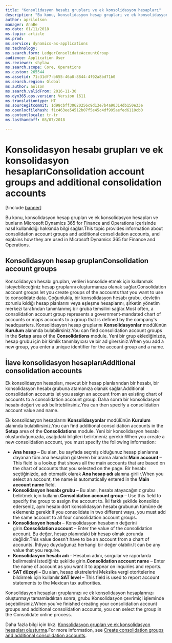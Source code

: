 ```yaml
---
title: "Konsolidasyon hesabı grupları ve ek konsolidasyon hesapları"
description: "Bu konu, konsolidasyon hesap grupları ve ek konsolidasyon hesapları ve bunların Microsoft Dynamics 365 for Finance and Operations içerisinde nasıl kullanıldığı hakkında bilgi sağlar."
author: aprilolson
manager: AnnBe
ms.date: 01/11/2018
ms.topic: article
ms.prod: 
ms.service: dynamics-ax-applications
ms.technology: 
ms.search.form: LedgerConsolidateAccountGroup
audience: Application User
ms.reviewer: shylaw
ms.search.scope: Core, Operations
ms.custom: 265544
ms.assetid: 71c31df7-b655-46a8-8844-4f92a8bd71b0
ms.search.region: Global
ms.author: aolson
ms.search.validFrom: 2016-11-30
ms.dyn365.ops.version: Version 1611
ms.translationtype: HT
ms.sourcegitcommit: 1d98cbff30620256c9d13e7b4a90314db150e33e
ms.openlocfilehash: f1c463ee54512b07f5e45c4df995aefed6110cb0
ms.contentlocale: tr-tr
ms.lasthandoff: 08/07/2018

---
```


# <a name="consolidation-account-groups-and-additional-consolidation-accounts"></a><span data-ttu-id="ab2e6-103">Konsolidasyon hesabı grupları ve ek konsolidasyon hesapları</span><span class="sxs-lookup"><span data-stu-id="ab2e6-103">Consolidation account groups and additional consolidation accounts</span></span>

[!include [banner](../includes/banner.md)]

<span data-ttu-id="ab2e6-104">Bu konu, konsolidasyon hesap grupları ve ek konsolidasyon hesapları ve bunların Microsoft Dynamics 365 for Finance and Operations içerisinde nasıl kullanıldığı hakkında bilgi sağlar.</span><span class="sxs-lookup"><span data-stu-id="ab2e6-104">This topic provides information about consolidation account groups and additional consolidation accounts, and explains how they are used in Microsoft Dynamics 365 for Finance and Operations.</span></span>

<a name="consolidation-account-groups"></a><span data-ttu-id="ab2e6-105">Konsolidasyon hesap grupları</span><span class="sxs-lookup"><span data-stu-id="ab2e6-105">Consolidation account groups</span></span>
----------------------------

<span data-ttu-id="ab2e6-106">Konsolidasyon hesabı grupları, verileri konsolide etmek için kullanmak isteyebileceğiniz hesap gruplarını oluşturmanıza olanak sağlar.</span><span class="sxs-lookup"><span data-stu-id="ab2e6-106">Consolidation account groups let you create groups of the accounts that you want to use to consolidate data.</span></span> <span data-ttu-id="ab2e6-107">Çoğunlukla, bir konsolidasyon hesabı grubu, devletin zorunlu kıldığı hesap planlarını veya eşleşme hesaplarını, şirketin yönetim merkezi tarafından tanımlanmış bir gruba temsilini sağlar.</span><span class="sxs-lookup"><span data-stu-id="ab2e6-107">Most often, a consolidation account group represents a government-mandated chart of accounts or maps accounts to a group that is defined by the company's headquarters.</span></span> <span data-ttu-id="ab2e6-108">Konsolidasyon hesap gruplarını **Konsolidasyonlar** modülünün **Kurulum** alanında bulabilirsiniz.</span><span class="sxs-lookup"><span data-stu-id="ab2e6-108">You can find consolidation account groups in the **Setup** area of the **Consolidations** module.</span></span> <span data-ttu-id="ab2e6-109">Yeni bir grup eklediğinizde, hesap grubu için bir kimlik tanımlayıcısı ve bir ad girersiniz.</span><span class="sxs-lookup"><span data-stu-id="ab2e6-109">When you add a new group, you enter a unique identifier for the account group and a name.</span></span>

## <a name="additional-consolidation-accounts"></a><span data-ttu-id="ab2e6-110">İlave konsolidasyon hesapları</span><span class="sxs-lookup"><span data-stu-id="ab2e6-110">Additional consolidation accounts</span></span>
<span data-ttu-id="ab2e6-111">Ek konsolidasyon hesapları, mevcut bir hesap planlarından bir hesabı, bir konsolidasyon hesabı grubuna atamanıza olanak sağlar.</span><span class="sxs-lookup"><span data-stu-id="ab2e6-111">Additional consolidation accounts let you assign an account from an existing chart of accounts to a consolidation account group.</span></span> <span data-ttu-id="ab2e6-112">Daha sonra bir konsolidasyon hesabı değeri ve adı belirtebilirsiniz.</span><span class="sxs-lookup"><span data-stu-id="ab2e6-112">You can then specify a consolidation account value and name.</span></span> 

<span data-ttu-id="ab2e6-113">Ek konsolidasyon hesaplarını **Konsolidasyonlar** modülünün **Kurulum** alanında bulabilirsiniz.</span><span class="sxs-lookup"><span data-stu-id="ab2e6-113">You can find additional consolidation accounts in the **Setup** area of the **Consolidations** module.</span></span> <span data-ttu-id="ab2e6-114">Yeni bir konsolidasyon hesabı oluşturduğunuzda, aşağıdaki bilgileri belirtmeniz gerekir:</span><span class="sxs-lookup"><span data-stu-id="ab2e6-114">When you create a new consolidation account, you must specify the following information:</span></span>

-   <span data-ttu-id="ab2e6-115">**Ana hesap** – Bu alan, bu sayfada seçmiş olduğunuz hesap planlarına dayanan tüm ana hesapları gösteren bir arama alanıdır.</span><span class="sxs-lookup"><span data-stu-id="ab2e6-115">**Main account** – This field is a lookup that shows all the main accounts that are based on the chart of accounts that you selected on the page.</span></span> <span data-ttu-id="ab2e6-116">Bir hesabı seçtiğinizde, adı otomatik olarak **Ana hesap adı** alanına girilir.</span><span class="sxs-lookup"><span data-stu-id="ab2e6-116">When you select an account, the name is automatically entered in the **Main account name** field.</span></span>
-   <span data-ttu-id="ab2e6-117">**Konsolidasyon hesabı grubu** – Bu alanı, hesabı atayacağınız grubu belirtmek için kullanın.</span><span class="sxs-lookup"><span data-stu-id="ab2e6-117">**Consolidation account group** – Use this field to specify the group to assign the account to.</span></span> <span data-ttu-id="ab2e6-118">İki farklı şekilde konsolide ederseniz, aynı hesabı dört konsolidasyon hesabı grubunun tümüne de eklemeniz gerekir.</span><span class="sxs-lookup"><span data-stu-id="ab2e6-118">If you consolidate in two different ways, you must add the same account to all four consolidation account groups.</span></span>
-   <span data-ttu-id="ab2e6-119">**Konsolidasyon hesabı** – Konsolidasyon hesabının değerini girin.</span><span class="sxs-lookup"><span data-stu-id="ab2e6-119">**Consolidation account** – Enter the value of the consolidation account.</span></span> <span data-ttu-id="ab2e6-120">Bu değer, hesap planındaki bir hesap olmak zorunda değildir.</span><span class="sxs-lookup"><span data-stu-id="ab2e6-120">This value doesn't have to be an account from a chart of accounts.</span></span> <span data-ttu-id="ab2e6-121">İhtiyaç duyduğunuz herhangi bir değer olabilir.</span><span class="sxs-lookup"><span data-stu-id="ab2e6-121">It can be any value that you require.</span></span>
-   <span data-ttu-id="ab2e6-122">**Konsolidasyon hesabı adı** - Hesabın adını, sorgular ve raporlarda belirmesini istediğiniz şekilde girin.</span><span class="sxs-lookup"><span data-stu-id="ab2e6-122">**Consolidation account name** – Enter the name of account as you want it to appear on inquiries and reports.</span></span>
-   <span data-ttu-id="ab2e6-123">**SAT düzeyi** – Bu alan, hesap ekstrelerini Meksika vergi otoritelerine bildirmek için kullanılır.</span><span class="sxs-lookup"><span data-stu-id="ab2e6-123">**SAT level** – This field is used to report account statements to the Mexican tax authorities.</span></span> 

<span data-ttu-id="ab2e6-124">Konsolidasyon hesapları gruplarınızı ve ek konsolidasyon hesaplarınızı oluşturmayı tamamladıktan sonra, grubu Konsolidasyon çevrimiçi işleminde seçebilirsiniz.</span><span class="sxs-lookup"><span data-stu-id="ab2e6-124">When you've finished creating your consolidation account groups and additional consolidation accounts, you can select the group in the Consolidate online process.</span></span>


<span data-ttu-id="ab2e6-125">Daha fazla bilgi için bkz. [Konsolidasyon grupları ve ek konsolidasyon hesapları oluşturma](../general-ledger/tasks/create-consolidation-groups.md).</span><span class="sxs-lookup"><span data-stu-id="ab2e6-125">For more information, see [Create consolidation groups and additional consolidation accounts](../general-ledger/tasks/create-consolidation-groups.md).</span></span> 




